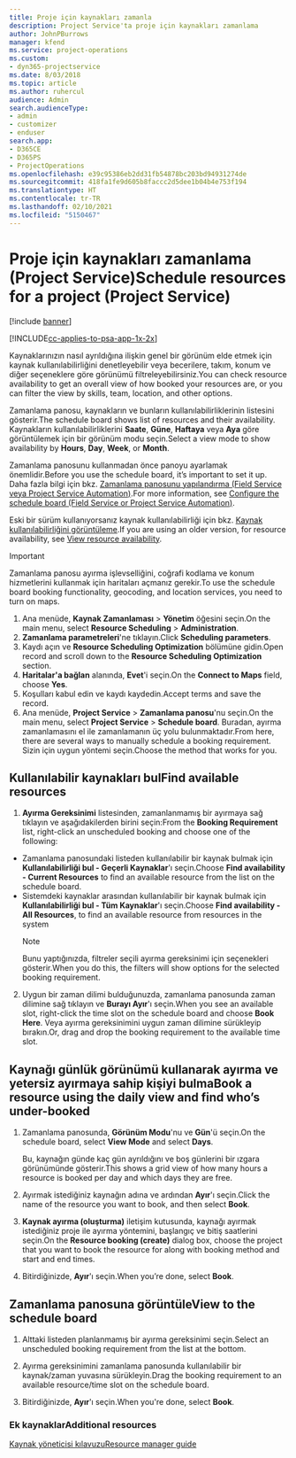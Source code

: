 ```yaml
---
title: Proje için kaynakları zamanla
description: Project Service'ta proje için kaynakları zamanlama
author: JohnPBurrows
manager: kfend
ms.service: project-operations
ms.custom:
- dyn365-projectservice
ms.date: 8/03/2018
ms.topic: article
ms.author: ruhercul
audience: Admin
search.audienceType:
- admin
- customizer
- enduser
search.app:
- D365CE
- D365PS
- ProjectOperations
ms.openlocfilehash: e39c95386eb2dd31fb54878bc203bd94931274de
ms.sourcegitcommit: 418fa1fe9d605b8faccc2d5dee1b04b4e753f194
ms.translationtype: HT
ms.contentlocale: tr-TR
ms.lasthandoff: 02/10/2021
ms.locfileid: "5150467"
---
```

# <a name="schedule-resources-for-a-project-project-service"></a><span data-ttu-id="082b3-103">Proje için kaynakları zamanlama (Project Service)</span><span class="sxs-lookup"><span data-stu-id="082b3-103">Schedule resources for a project (Project Service)</span></span>

[!include [banner](../includes/psa-now-project-operations.md)]

[!INCLUDE[cc-applies-to-psa-app-1x-2x](../includes/cc-applies-to-psa-app-1x-2x.md)]

<span data-ttu-id="082b3-104">Kaynaklarınızın nasıl ayrıldığına ilişkin genel bir görünüm elde etmek için kaynak kullanılabilirliğini denetleyebilir veya becerilere, takım, konum ve diğer seçeneklere göre görünümü filtreleyebilirsiniz.</span><span class="sxs-lookup"><span data-stu-id="082b3-104">You can check resource availability to get an overall view of how booked your resources are, or you can filter the view by skills, team, location, and other options.</span></span>  
  
<span data-ttu-id="082b3-105">Zamanlama panosu, kaynakların ve bunların kullanılabilirliklerinin listesini gösterir.</span><span class="sxs-lookup"><span data-stu-id="082b3-105">The schedule board shows list of resources and their availability.</span></span> <span data-ttu-id="082b3-106">Kaynakların kullanılabilirliklerini **Saate**, **Güne**, **Haftaya** veya **Aya** göre görüntülemek için bir görünüm modu seçin.</span><span class="sxs-lookup"><span data-stu-id="082b3-106">Select a view mode to show availability by **Hours**, **Day**, **Week**, or **Month**.</span></span>  
  
<span data-ttu-id="082b3-107">Zamanlama panosunu kullanmadan önce panoyu ayarlamak önemlidir.</span><span class="sxs-lookup"><span data-stu-id="082b3-107">Before you use the schedule board, it’s important to set it up.</span></span> <span data-ttu-id="082b3-108">Daha fazla bilgi için bkz. [Zamanlama panosunu yapılandırma (Field Service veya Project Service Automation)](https://docs.microsoft.com/dynamics365/field-service/configure-schedule-board).</span><span class="sxs-lookup"><span data-stu-id="082b3-108">For more information, see [Configure the schedule board (Field Service or Project Service Automation)](https://docs.microsoft.com/dynamics365/field-service/configure-schedule-board).</span></span>
  
<span data-ttu-id="082b3-109">Eski bir sürüm kullanıyorsanız kaynak kullanılabilirliği için bkz. [Kaynak kullanılabilirliğini görüntüleme](../psa/view-resource-availability.md).</span><span class="sxs-lookup"><span data-stu-id="082b3-109">If you are using an older version, for resource availability, see [View resource availability](../psa/view-resource-availability.md).</span></span>  

> [!IMPORTANT]
>  <span data-ttu-id="082b3-110">Zamanlama panosu ayırma işlevselliğini, coğrafi kodlama ve konum hizmetlerini kullanmak için haritaları açmanız gerekir.</span><span class="sxs-lookup"><span data-stu-id="082b3-110">To use the schedule board booking functionality, geocoding, and location services, you need to turn on maps.</span></span>  
> 
> 1. <span data-ttu-id="082b3-111">Ana menüde, **Kaynak Zamanlaması** > **Yönetim** öğesini seçin.</span><span class="sxs-lookup"><span data-stu-id="082b3-111">On the main menu, select **Resource Scheduling** > **Administration**.</span></span>  
> 2. <span data-ttu-id="082b3-112">**Zamanlama parametreleri**'ne tıklayın.</span><span class="sxs-lookup"><span data-stu-id="082b3-112">Click **Scheduling parameters**.</span></span>  
> 3. <span data-ttu-id="082b3-113">Kaydı açın ve **Resource Scheduling Optimization** bölümüne gidin.</span><span class="sxs-lookup"><span data-stu-id="082b3-113">Open record and scroll down to the **Resource Scheduling Optimization** section.</span></span>  
> 4. <span data-ttu-id="082b3-114">**Haritalar'a bağlan** alanında, **Evet**'i seçin.</span><span class="sxs-lookup"><span data-stu-id="082b3-114">On the **Connect to Maps** field, choose **Yes**.</span></span>  
> 5. <span data-ttu-id="082b3-115">Koşulları kabul edin ve kaydı kaydedin.</span><span class="sxs-lookup"><span data-stu-id="082b3-115">Accept terms and save the record.</span></span>  
> 6. <span data-ttu-id="082b3-116">Ana menüde, **Project Service** > **Zamanlama panosu**'nu seçin.</span><span class="sxs-lookup"><span data-stu-id="082b3-116">On the main menu, select **Project Service** > **Schedule board**.</span></span> <span data-ttu-id="082b3-117">Buradan, ayırma zamanlamasını el ile zamanlamanın üç yolu bulunmaktadır.</span><span class="sxs-lookup"><span data-stu-id="082b3-117">From here, there are several ways to manually schedule a booking requirement.</span></span> <span data-ttu-id="082b3-118">Sizin için uygun yöntemi seçin.</span><span class="sxs-lookup"><span data-stu-id="082b3-118">Choose the method that works for you.</span></span>
  
## <a name="find-available-resources"></a><span data-ttu-id="082b3-119">Kullanılabilir kaynakları bul</span><span class="sxs-lookup"><span data-stu-id="082b3-119">Find available resources</span></span>

1.  <span data-ttu-id="082b3-120">**Ayırma Gereksinimi** listesinden, zamanlanmamış bir ayırmaya sağ tıklayın ve aşağıdakilerden birini seçin:</span><span class="sxs-lookup"><span data-stu-id="082b3-120">From the **Booking Requirement** list, right-click an unscheduled booking and choose one of the following:</span></span>  
  
- <span data-ttu-id="082b3-121">Zamanlama panosundaki listeden kullanılabilir bir kaynak bulmak için **Kullanılabilirliği bul - Geçerli Kaynaklar**'ı seçin.</span><span class="sxs-lookup"><span data-stu-id="082b3-121">Choose **Find availability - Current Resources** to find an available resource from the list on the schedule board.</span></span>  
- <span data-ttu-id="082b3-122">Sistemdeki kaynaklar arasından kullanılabilir bir kaynak bulmak için **Kullanılabilirliği bul - Tüm Kaynaklar**'ı seçin.</span><span class="sxs-lookup"><span data-stu-id="082b3-122">Choose **Find availability - All Resources**, to find an available resource from resources in the system</span></span>  
   > [!NOTE]
   >  <span data-ttu-id="082b3-123">Bunu yaptığınızda, filtreler seçili ayırma gereksinimi için seçenekleri gösterir.</span><span class="sxs-lookup"><span data-stu-id="082b3-123">When you do this, the filters will show options for the selected booking requirement.</span></span>  
  
2. <span data-ttu-id="082b3-124">Uygun bir zaman dilimi bulduğunuzda, zamanlama panosunda zaman dilimine sağ tıklayın ve **Burayı Ayır**'ı seçin.</span><span class="sxs-lookup"><span data-stu-id="082b3-124">When you see an available slot, right-click the time slot on the schedule board and choose **Book Here**.</span></span> <span data-ttu-id="082b3-125">Veya ayırma gereksinimini uygun zaman dilimine sürükleyip bırakın.</span><span class="sxs-lookup"><span data-stu-id="082b3-125">Or, drag and drop the booking requirement to the available time slot.</span></span>  
  

## <a name="book-a-resource-using-the-daily-view-and-find-whos-under-booked"></a><span data-ttu-id="082b3-126">Kaynağı günlük görünümü kullanarak ayırma ve yetersiz ayırmaya sahip kişiyi bulma</span><span class="sxs-lookup"><span data-stu-id="082b3-126">Book a resource using the daily view and find who’s under-booked</span></span>
  
1.  <span data-ttu-id="082b3-127">Zamanlama panosunda, **Görünüm Modu**'nu ve **Gün**'ü seçin.</span><span class="sxs-lookup"><span data-stu-id="082b3-127">On the schedule board, select **View Mode** and select **Days**.</span></span>  
  
    <span data-ttu-id="082b3-128">Bu, kaynağın günde kaç gün ayrıldığını ve boş günlerini bir ızgara görünümünde gösterir.</span><span class="sxs-lookup"><span data-stu-id="082b3-128">This shows a grid view of how many hours a resource is booked per day and which days they are free.</span></span>  
  
2.  <span data-ttu-id="082b3-129">Ayırmak istediğiniz kaynağın adına ve ardından **Ayır**'ı seçin.</span><span class="sxs-lookup"><span data-stu-id="082b3-129">Click the name of the resource you want to book, and then select **Book**.</span></span>  
  
3.  <span data-ttu-id="082b3-130">**Kaynak ayırma (oluşturma)** iletişim kutusunda, kaynağı ayırmak istediğiniz proje ile ayırma yöntemini, başlangıç ve bitiş saatlerini seçin.</span><span class="sxs-lookup"><span data-stu-id="082b3-130">On the **Resource booking (create)** dialog box, choose the project that you want to book the resource for along with booking method and start and end times.</span></span>  
  
4.  <span data-ttu-id="082b3-131">Bitirdiğinizde, **Ayır**'ı seçin.</span><span class="sxs-lookup"><span data-stu-id="082b3-131">When you’re done, select **Book**.</span></span>  
  
## <a name="view-to-the-schedule-board"></a><span data-ttu-id="082b3-132">Zamanlama panosuna görüntüle</span><span class="sxs-lookup"><span data-stu-id="082b3-132">View to the schedule board</span></span>
  
1.  <span data-ttu-id="082b3-133">Alttaki listeden planlanmamış bir ayırma gereksinimi seçin.</span><span class="sxs-lookup"><span data-stu-id="082b3-133">Select an unscheduled booking requirement from the list at the bottom.</span></span>  
  
2.  <span data-ttu-id="082b3-134">Ayırma gereksinimini zamanlama panosunda kullanılabilir bir kaynak/zaman yuvasına sürükleyin.</span><span class="sxs-lookup"><span data-stu-id="082b3-134">Drag the booking requirement to an available resource/time slot on the schedule board.</span></span>  
  
3.  <span data-ttu-id="082b3-135">Bitirdiğinizde, **Ayır**'ı seçin.</span><span class="sxs-lookup"><span data-stu-id="082b3-135">When you're done, select **Book**.</span></span>  
  
### <a name="additional-resources"></a><span data-ttu-id="082b3-136">Ek kaynaklar</span><span class="sxs-lookup"><span data-stu-id="082b3-136">Additional resources</span></span>  
 [<span data-ttu-id="082b3-137">Kaynak yöneticisi kılavuzu</span><span class="sxs-lookup"><span data-stu-id="082b3-137">Resource manager guide</span></span>](../psa/resource-manager-guide.md)
